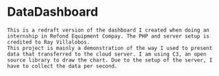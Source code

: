 # DataDashboard

	This is a redraft version of the dashboard I created when doing an internship in Refond Equipment Compay. The PHP and server setup is credited to Ray Villalobos. 
	This project is mainly a demonstration of the way I used to present data that transferred to the cloud server. I am using C3, an open source library to draw the chart. Due to the setup of the server, I have to collect the data per second. 
